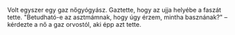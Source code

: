 Volt egyszer egy gaz nőgyógyász. Gaztette,
hogy az ujja helyébe a faszát tette.
"Betudható-e az asztmámnak,
hogy úgy érzem, mintha basznának?" –
kérdezte a nő a gaz orvostól, aki épp azt tette.